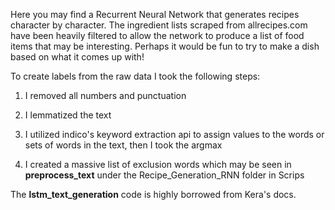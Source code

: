 Here you may find a Recurrent Neural Network that generates recipes character by character. The ingredient lists scraped from allrecipes.com have been heavily filtered to allow the network to produce a list of food items that may be interesting. Perhaps it would be fun to try to make a dish based on what it comes up with!

To create labels from the raw data I took the following steps:

1. I removed all numbers and punctuation

1. I lemmatized the text

1. I utilized indico's keyword extraction api to assign values to the words or sets of words in the text, then I took the argmax

1. I created a massive list of exclusion words which may be seen in __preprocess_text__ under the Recipe_Generation_RNN folder in Scrips

The __lstm_text_generation__ code is highly borrowed from Kera's docs.
